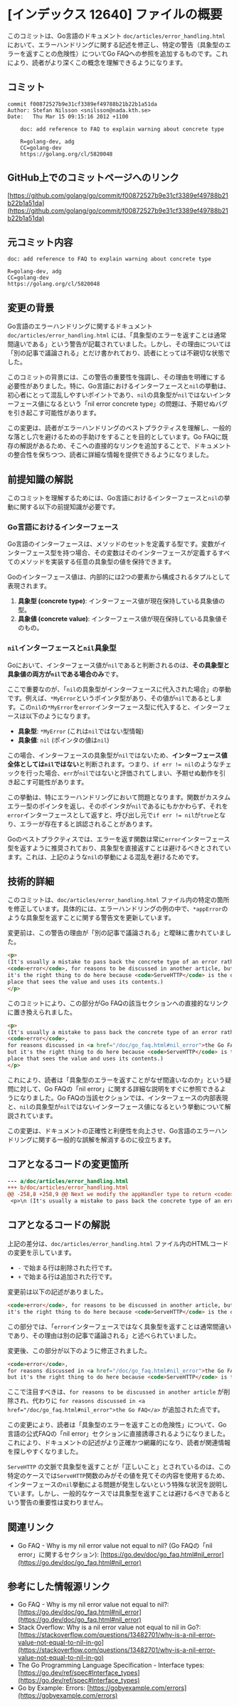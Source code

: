 # [インデックス 12640] ファイルの概要

このコミットは、Go言語のドキュメント `doc/articles/error_handling.html` において、エラーハンドリングに関する記述を修正し、特定の警告（具象型のエラーを返すことの危険性）についてGo FAQへの参照を追加するものです。これにより、読者がより深くこの概念を理解できるようになります。

## コミット

```
commit f00872527b9e31cf3389ef49788b21b22b1a51da
Author: Stefan Nilsson <snilsson@nada.kth.se>
Date:   Thu Mar 15 09:15:16 2012 +1100

    doc: add reference to FAQ to explain warning about concrete type
    
    R=golang-dev, adg
    CC=golang-dev
    https://golang.org/cl/5820048
```

## GitHub上でのコミットページへのリンク

[https://github.com/golang/go/commit/f00872527b9e31cf3389ef49788b21b22b1a51da](https://github.com/golang/go/commit/f00872527b9e31cf3389ef49788b21b22b1a51da)

## 元コミット内容

```
doc: add reference to FAQ to explain warning about concrete type

R=golang-dev, adg
CC=golang-dev
https://golang.org/cl/5820048
```

## 変更の背景

Go言語のエラーハンドリングに関するドキュメント `doc/articles/error_handling.html` には、「具象型のエラーを返すことは通常間違いである」という警告が記載されていました。しかし、その理由については「別の記事で議論される」とだけ書かれており、読者にとっては不親切な状態でした。

このコミットの背景には、この警告の重要性を強調し、その理由を明確にする必要性がありました。特に、Go言語におけるインターフェースと`nil`の挙動は、初心者にとって混乱しやすいポイントであり、`nil`の具象型が`nil`ではないインターフェース値になるという「nil error concrete type」の問題は、予期せぬバグを引き起こす可能性があります。

この変更は、読者がエラーハンドリングのベストプラクティスを理解し、一般的な落とし穴を避けるための手助けをすることを目的としています。Go FAQに既存の解説があるため、そこへの直接的なリンクを追加することで、ドキュメントの整合性を保ちつつ、読者に詳細な情報を提供できるようになりました。

## 前提知識の解説

このコミットを理解するためには、Go言語におけるインターフェースと`nil`の挙動に関する以下の前提知識が必要です。

### Go言語におけるインターフェース

Go言語のインターフェースは、メソッドのセットを定義する型です。変数がインターフェース型を持つ場合、その変数はそのインターフェースが定義するすべてのメソッドを実装する任意の具象型の値を保持できます。

Goのインターフェース値は、内部的には2つの要素から構成されるタプルとして表現されます。
1.  **具象型 (concrete type)**: インターフェース値が現在保持している具象値の型。
2.  **具象値 (concrete value)**: インターフェース値が現在保持している具象値そのもの。

### `nil`インターフェースと`nil`具象型

Goにおいて、インターフェース値が`nil`であると判断されるのは、**その具象型と具象値の両方が`nil`である場合のみ**です。

ここで重要なのが、「`nil`の具象型がインターフェースに代入された場合」の挙動です。例えば、`*MyError`というポインタ型があり、その値が`nil`であるとします。この`nil`の`*MyError`を`error`インターフェース型に代入すると、インターフェースは以下のようになります。

*   **具象型**: `*MyError` (これは`nil`ではない型情報)
*   **具象値**: `nil` (ポインタの値は`nil`)

この場合、インターフェースの具象型が`nil`ではないため、**インターフェース値全体としては`nil`ではない**と判断されます。つまり、`if err != nil`のようなチェックを行った場合、`err`が`nil`ではないと評価されてしまい、予期せぬ動作を引き起こす可能性があります。

この挙動は、特にエラーハンドリングにおいて問題となります。関数がカスタムエラー型のポインタを返し、そのポインタが`nil`であるにもかかわらず、それを`error`インターフェースとして返すと、呼び出し元で`if err != nil`が`true`となり、エラーが存在すると誤認されることがあります。

Goのベストプラクティスでは、エラーを返す関数は常に`error`インターフェース型を返すように推奨されており、具象型を直接返すことは避けるべきとされています。これは、上記のような`nil`の挙動による混乱を避けるためです。

## 技術的詳細

このコミットは、`doc/articles/error_handling.html` ファイル内の特定の箇所を修正しています。具体的には、エラーハンドリングの例の中で、`*appError`のような具象型を返すことに関する警告文を更新しています。

変更前は、この警告の理由が「別の記事で議論される」と曖昧に書かれていました。

```html
<p>
(It's usually a mistake to pass back the concrete type of an error rather than
<code>error</code>, for reasons to be discussed in another article, but
it's the right thing to do here because <code>ServeHTTP</code> is the only
place that sees the value and uses its contents.)
</p>
```

このコミットにより、この部分がGo FAQの該当セクションへの直接的なリンクに置き換えられました。

```html
<p>
(It's usually a mistake to pass back the concrete type of an error rather than
<code>error</code>,
for reasons discussed in <a href="/doc/go_faq.html#nil_error">the Go FAQ</a>,
but it's the right thing to do here because <code>ServeHTTP</code> is the only
place that sees the value and uses its contents.)
</p>
```

これにより、読者は「具象型のエラーを返すことがなぜ間違いなのか」という疑問に対して、Go FAQの「nil error」に関する詳細な説明をすぐに参照できるようになりました。Go FAQの当該セクションでは、インターフェースの内部表現と、`nil`の具象型が`nil`ではないインターフェース値になるという挙動について解説されています。

この変更は、ドキュメントの正確性と利便性を向上させ、Go言語のエラーハンドリングに関する一般的な誤解を解消するのに役立ちます。

## コアとなるコードの変更箇所

```diff
--- a/doc/articles/error_handling.html
+++ b/doc/articles/error_handling.html
@@ -258,8 +258,9 @@ Next we modify the appHandler type to return <code>*appError</code> values:\n 
 <p>\n (It's usually a mistake to pass back the concrete type of an error rather than\n-<code>error</code>, for reasons to be discussed in another article, but\n-it's the right thing to do here because <code>ServeHTTP</code> is the only\n+<code>error</code>,\n+for reasons discussed in <a href="/doc/go_faq.html#nil_error">the Go FAQ</a>,\n+but it's the right thing to do here because <code>ServeHTTP</code> is the only\n place that sees the value and uses its contents.)\n </p>\n 
```

## コアとなるコードの解説

上記の差分は、`doc/articles/error_handling.html` ファイル内のHTMLコードの変更を示しています。

*   `-` で始まる行は削除された行です。
*   `+` で始まる行は追加された行です。

変更前は以下の記述がありました。
```html
<code>error</code>, for reasons to be discussed in another article, but
it's the right thing to do here because <code>ServeHTTP</code> is the only
```
この部分では、「`error`インターフェースではなく具象型を返すことは通常間違いであり、その理由は別の記事で議論される」と述べられていました。

変更後、この部分が以下のように修正されました。
```html
<code>error</code>,
for reasons discussed in <a href="/doc/go_faq.html#nil_error">the Go FAQ</a>,
but it's the right thing to do here because <code>ServeHTTP</code> is the only
```
ここで注目すべきは、`for reasons to be discussed in another article` が削除され、代わりに `for reasons discussed in <a href="/doc/go_faq.html#nil_error">the Go FAQ</a>` が追加された点です。

この変更により、読者は「具象型のエラーを返すことの危険性」について、Go言語の公式FAQの「nil error」セクションに直接誘導されるようになりました。これにより、ドキュメントの記述がより正確かつ網羅的になり、読者が関連情報を探しやすくなりました。

`ServeHTTP` の文脈で具象型を返すことが「正しいこと」とされているのは、この特定のケースでは`ServeHTTP`関数のみがその値を見てその内容を使用するため、インターフェースの`nil`挙動による問題が発生しないという特殊な状況を説明しています。しかし、一般的なケースでは具象型を返すことは避けるべきであるという警告の重要性は変わりません。

## 関連リンク

*   Go FAQ - Why is my nil error value not equal to nil? (Go FAQの「nil error」に関するセクション): [https://go.dev/doc/go_faq.html#nil_error](https://go.dev/doc/go_faq.html#nil_error)

## 参考にした情報源リンク

*   Go FAQ - Why is my nil error value not equal to nil?: [https://go.dev/doc/go_faq.html#nil_error](https://go.dev/doc/go_faq.html#nil_error)
*   Stack Overflow: Why is a nil error value not equal to nil in Go?: [https://stackoverflow.com/questions/13482701/why-is-a-nil-error-value-not-equal-to-nil-in-go](https://stackoverflow.com/questions/13482701/why-is-a-nil-error-value-not-equal-to-nil-in-go)
*   The Go Programming Language Specification - Interface types: [https://go.dev/ref/spec#Interface_types](https://go.dev/ref/spec#Interface_types)
*   Go by Example: Errors: [https://gobyexample.com/errors](https://gobyexample.com/errors)
